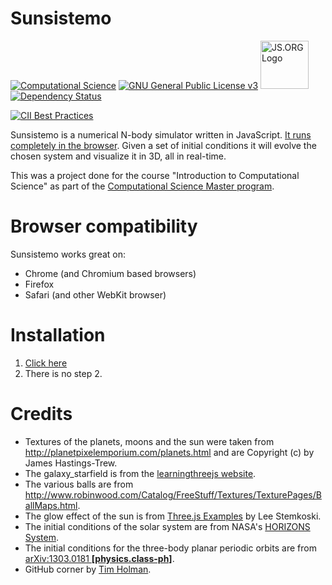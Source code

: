 Sunsistemo
==========

[![Computational Science](http://preview.computationalscience.nl/wp-content/uploads/2014/09/computationalsciencelogo-fc-trans-300x100.png)](http://uva.computationalscience.nl/)
[![GNU General Public License v3](https://www.gnu.org/graphics/gplv3-127x51.png)](https://www.gnu.org/licenses/gpl.html)
<a href="https://js.org" target="_blank" title="JS.ORG | JavaScript Community">
<img src="https://logo.js.org/dark_tiny.png" width="77" alt="JS.ORG Logo"/></a>
[![Dependency Status](https://david-dm.org/sunsistemo/sunsistemo.svg)](https://david-dm.org/sunsistemo/sunsistemo)

[![CII Best Practices](https://bestpractices.coreinfrastructure.org/projects/3693/badge)](https://bestpractices.coreinfrastructure.org/projects/3693)

Sunsistemo is a numerical N-body simulator written in JavaScript.
[It runs completely in the browser](https://sunsistemo.js.org/). Given a set of
initial conditions it will evolve the chosen system and visualize it in 3D, all
in real-time.

This was a project done for the course "Introduction to Computational Science"
as part of the
[Computational Science Master program](http://gss.uva.nl/future-msc-students/information-sciences/content27/computational-science.html).

# Browser compatibility

Sunsistemo works great on:
* Chrome (and Chromium based browsers)
* Firefox
* Safari (and other WebKit browser)

# Installation

1. [Click here](https://sunsistemo.js.org/)
2. There is no step 2.

# Credits

* Textures of the planets, moons and the sun were taken from
<http://planetpixelemporium.com/planets.html> and are Copyright (c) by James
Hastings-Trew.
* The galaxy_starfield is from the
[learningthreejs website](http://learningthreejs.com/blog/2013/09/16/how-to-make-the-earth-in-webgl/).
* The various balls are from
<http://www.robinwood.com/Catalog/FreeStuff/Textures/TexturePages/BallMaps.html>.
* The glow effect of the sun is from
[Three.js Examples](https://stemkoski.github.io/Three.js/Simple-Glow.html) by
Lee Stemkoski.
* The initial conditions of the solar system are from NASA's
[HORIZONS System](http://ssd.jpl.nasa.gov/horizons.cgi).
* The initial conditions for the three-body planar periodic orbits are from
[arXiv:1303.0181 **[physics.class-ph]**](http://arxiv.org/abs/1303.0181).
* GitHub corner by [Tim Holman](http://tholman.com/github-corners/).
